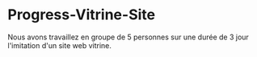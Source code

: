 # Progress-Vitrine-Site
Nous avons travaillez en groupe de 5 personnes sur une durée de 3 jour l'imitation d'un site web vitrine.
